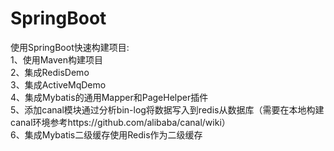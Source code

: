 # SpringBoot
使用SpringBoot快速构建项目:  
1、使用Maven构建项目  
2、集成RedisDemo  
3、集成ActiveMqDemo  
4、集成Mybatis的通用Mapper和PageHelper插件  
5、添加canal模块通过分析bin-log将数据写入到redis从数据库（需要在本地构建canal环境参考https://github.com/alibaba/canal/wiki）  
6、集成Mybatis二级缓存使用Redis作为二级缓存